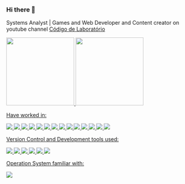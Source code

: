 ### Hi there 👋

<!--
**Mr-Fullstack/Mr-fullstack** is a ✨ _special_ ✨ repository because its `README.md` (this file) appears on your GitHub profile.

Here are some ideas to get you started:

- 🔭 I’m currently working on ...
- 🌱 I’m currently learning ...
- 👯 I’m looking to collaborate on ...
- 🤔 I’m looking for help with ...
- 💬 Ask me about ...
- 📫 How to reach me: ...
- 😄 Pronouns: ...
- ⚡ Fun fact: ...
-->

Systems Analyst | Games and Web Developer and
Content creator on youtube channel [Código de Laboratório](https://www.youtube.com/@codigodelaboratorio5681)
<div>
<a href="https://github.com/Mr-fullstack">
<img height="180em" src="https://github-readme-stats.vercel.app/api/top-langs/?username=Mr-fullstack&layout=compact&langs_count=7&theme=dark"/>
<img height="180em" src="https://github-readme-stats.vercel.app/api?username=Mr-fullstack&show_icons=true&theme=dark&include_all_commits=true&count_private=true"/>
</div>
  
Have worked in:
<p>
<img src="https://img.shields.io/badge/HTML5-E34F26?logo=HTML5&logoColor=white&style=flat" />
<img src="https://img.shields.io/badge/CSS3-1572B6?logo=CSS3&logoColor=white&style=flat" />
<img src="https://img.shields.io/badge/JavaScript-F7DF1E?logo=JavaScript&logoColor=white&style=flat" />
<img src="https://img.shields.io/badge/TypeScript-3178C6?logo=TypeScript&logoColor=white&style=flat" />
<img src="https://img.shields.io/badge/ReactJS-09D3AC?logo=CreateReactApp&logoColor=white&style=flat" />
<img src="https://img.shields.io/badge/React Native-61DAFB?logo=React&logoColor=white&style=flat" />
<img src="https://img.shields.io/badge/Sass-151515?logo=Sass&logoColor=CC6699&style=flat" />
<img src="https://img.shields.io/badge/Styled Components-151515?logo=StyledComponents&logoColor=DB7093&style=flat" />
<img src="https://img.shields.io/badge/MongoDB-47A248?logo=MongoDB&logoColor=white&style=flat" />
<img src="https://img.shields.io/badge/Firebase-FFCA28?logo=Firebase&logoColor=white&style=flat" />
<img src="https://img.shields.io/badge/PostgreSQL-4169E1?logo=PostgreSQL&logoColor=white&style=flat" />
<img src="https://img.shields.io/badge/MYSQL-4479A1?logo=MYSQL&logoColor=white&style=flat" />
<img src="https://img.shields.io/badge/CSharp-239120?logo=C-Sharp&logoColor=white&style=flat" />
 <img src="https://img.shields.io/badge/Wordpress-21759B?logo=Wordpress&logoColor=white&style=flat" /> 
</p>

Version Control and Development tools used:
<p>
<img src="https://img.shields.io/badge/VSCode-007ACC?logo=VisualStudioCode&logoColor=white&style=flat" />
<img src="https://img.shields.io/badge/Visual Studio-5C2D91?logo=VisualStudio&logoColor=white&style=flat" />
<img src="https://img.shields.io/badge/Git-F05032?logo=Git&logoColor=white&style=flat" />
<img src="https://img.shields.io/badge/Github-181717?logo=Github&logoColor=white&style=flat" />
<img src="https://img.shields.io/badge/Figma-F24E1E?logo=Figma&logoColor=white&style=flat" />
<img src="https://img.shields.io/badge/Unity-F9F9F9?logo=Unity&logoColor=black&style=flat" />
</p>

Operation System familiar with:
<p>
<img src="https://img.shields.io/badge/Windows-0078D6?logo=Windows&logoColor=white&style=flat" />
</p>

